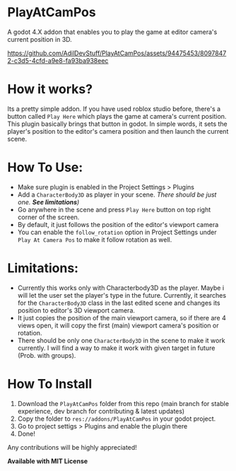 # PlayAtCamPos
A godot 4.X addon that enables you to play the game at editor camera's current position in 3D.

https://github.com/AdilDevStuff/PlayAtCamPos/assets/94475453/80978472-c3d5-4cfd-a9e8-fa93ba938eec

# How it works?
Its a pretty simple addon. If you have used roblox studio before, there's a button called `Play Here` which plays the game at camera's current position. This plugin basically brings that button in godot. In simple words, it sets the player's position to the editor's camera position and then launch the current scene.

# How To Use:
- Make sure plugin is enabled in the Project Settings > Plugins
- Add a `CharacterBody3D` as player in your scene. *There should be just one. **See limitations**)*
- Go anywhere in the scene and press `Play Here` button on top right corner of the screen.
- By default, it just follows the position of the editor's viewport camera
- You can enable the `follow_rotation` option in Project Settings under `Play At Camera Pos` to make it follow rotation as well.

# Limitations:
- Currently this works only with Characterbody3D as the player. Maybe i will let the user set the player's type in the future. Currently, it searches for the `CharacterBody3D` class in the last edited scene and changes its position to editor's 3D viewport camera.
- It just copies the position of the main viewport camera, so if there are 4 views open, it will copy the first (main) viewport camera's position or rotation.
- There should be only one `CharacterBody3D` in the scene to make it work currently. I will find a way to make it work with given target in future (Prob. with groups).

# How To Install
1. Download the `PlayAtCamPos` folder from this repo (main branch for stable experience, dev branch for contributing & latest updates)
2. Copy the folder to `res://addons/PlayAtCamPos` in your godot project.
3. Go to project settigs > Plugins and enable the plugin there
4. Done!

Any contributions will be highly appreciated!

**Available with
MIT License**
